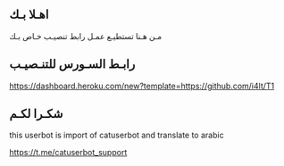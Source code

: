 ## اهـلا بـك
مـن هـنا تستطيـع عمـل رابط تنصيـب خـاص بـك

## رابـط السـورس للتنـصيـب

https://dashboard.heroku.com/new?template=https://github.com/i4lt/T1

## شكـرا لكـم 


this userbot is import of catuserbot and translate to arabic

https://t.me/catuserbot_support
